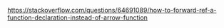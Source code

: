 https://stackoverflow.com/questions/64691089/how-to-forward-ref-a-function-declaration-instead-of-arrow-function